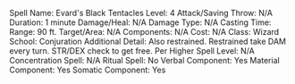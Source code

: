 
Spell Name: Evard's Black Tentacles
Level: 4
Attack/Saving Throw: N/A
Duration: 1 minute
Damage/Heal: N/A
Damage Type: N/A
Casting Time: 
Range: 90 ft.
Target/Area: N/A
Components: N/A
Cost: N/A
Class: Wizard
School: Conjuration
Additional Detail: Also restrained. Restrained take DAM every turn. STR/DEX check to get free.
Per Higher Spell Level: N/A
Concentration Spell: N/A
Ritual Spell: No
Verbal Component: Yes
Material Component: Yes
Somatic Component: Yes
